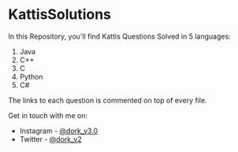 # KattisSolutions

In this Repository, you'll find Kattis Questions Solved  in 5 languages:
  1. Java
  2. C++
  3. C
  4. Python
  5. C#

The links to each question is commented on top of every file. 

Get in touch with me on: 
  * Instagram - [@dork_v3.0](https://www.instagram.com/dork_v3.0)
  * Twitter - [@dork_v2](https://www.twitter.com/dork_v2)
